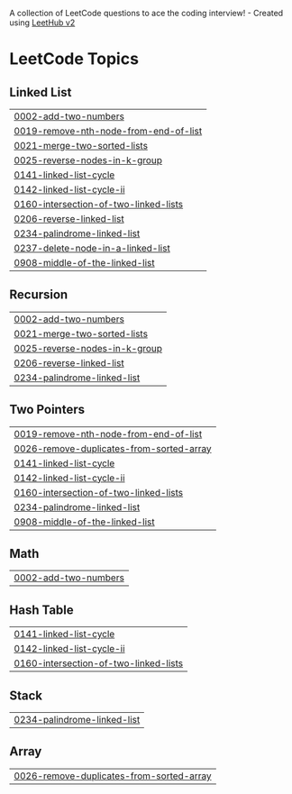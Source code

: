 A collection of LeetCode questions to ace the coding interview! - Created using [LeetHub v2](https://github.com/arunbhardwaj/LeetHub-2.0)
<!---LeetCode Topics Start-->
# LeetCode Topics
## Linked List
|  |
| ------- |
| [0002-add-two-numbers](https://github.com/sameer480/LinkedList/tree/master/0002-add-two-numbers) |
| [0019-remove-nth-node-from-end-of-list](https://github.com/sameer480/LinkedList/tree/master/0019-remove-nth-node-from-end-of-list) |
| [0021-merge-two-sorted-lists](https://github.com/sameer480/LinkedList/tree/master/0021-merge-two-sorted-lists) |
| [0025-reverse-nodes-in-k-group](https://github.com/sameer480/LinkedList/tree/master/0025-reverse-nodes-in-k-group) |
| [0141-linked-list-cycle](https://github.com/sameer480/LinkedList/tree/master/0141-linked-list-cycle) |
| [0142-linked-list-cycle-ii](https://github.com/sameer480/LinkedList/tree/master/0142-linked-list-cycle-ii) |
| [0160-intersection-of-two-linked-lists](https://github.com/sameer480/LinkedList/tree/master/0160-intersection-of-two-linked-lists) |
| [0206-reverse-linked-list](https://github.com/sameer480/LinkedList/tree/master/0206-reverse-linked-list) |
| [0234-palindrome-linked-list](https://github.com/sameer480/LinkedList/tree/master/0234-palindrome-linked-list) |
| [0237-delete-node-in-a-linked-list](https://github.com/sameer480/LinkedList/tree/master/0237-delete-node-in-a-linked-list) |
| [0908-middle-of-the-linked-list](https://github.com/sameer480/LinkedList/tree/master/0908-middle-of-the-linked-list) |
## Recursion
|  |
| ------- |
| [0002-add-two-numbers](https://github.com/sameer480/LinkedList/tree/master/0002-add-two-numbers) |
| [0021-merge-two-sorted-lists](https://github.com/sameer480/LinkedList/tree/master/0021-merge-two-sorted-lists) |
| [0025-reverse-nodes-in-k-group](https://github.com/sameer480/LinkedList/tree/master/0025-reverse-nodes-in-k-group) |
| [0206-reverse-linked-list](https://github.com/sameer480/LinkedList/tree/master/0206-reverse-linked-list) |
| [0234-palindrome-linked-list](https://github.com/sameer480/LinkedList/tree/master/0234-palindrome-linked-list) |
## Two Pointers
|  |
| ------- |
| [0019-remove-nth-node-from-end-of-list](https://github.com/sameer480/LinkedList/tree/master/0019-remove-nth-node-from-end-of-list) |
| [0026-remove-duplicates-from-sorted-array](https://github.com/sameer480/LinkedList/tree/master/0026-remove-duplicates-from-sorted-array) |
| [0141-linked-list-cycle](https://github.com/sameer480/LinkedList/tree/master/0141-linked-list-cycle) |
| [0142-linked-list-cycle-ii](https://github.com/sameer480/LinkedList/tree/master/0142-linked-list-cycle-ii) |
| [0160-intersection-of-two-linked-lists](https://github.com/sameer480/LinkedList/tree/master/0160-intersection-of-two-linked-lists) |
| [0234-palindrome-linked-list](https://github.com/sameer480/LinkedList/tree/master/0234-palindrome-linked-list) |
| [0908-middle-of-the-linked-list](https://github.com/sameer480/LinkedList/tree/master/0908-middle-of-the-linked-list) |
## Math
|  |
| ------- |
| [0002-add-two-numbers](https://github.com/sameer480/LinkedList/tree/master/0002-add-two-numbers) |
## Hash Table
|  |
| ------- |
| [0141-linked-list-cycle](https://github.com/sameer480/LinkedList/tree/master/0141-linked-list-cycle) |
| [0142-linked-list-cycle-ii](https://github.com/sameer480/LinkedList/tree/master/0142-linked-list-cycle-ii) |
| [0160-intersection-of-two-linked-lists](https://github.com/sameer480/LinkedList/tree/master/0160-intersection-of-two-linked-lists) |
## Stack
|  |
| ------- |
| [0234-palindrome-linked-list](https://github.com/sameer480/LinkedList/tree/master/0234-palindrome-linked-list) |
## Array
|  |
| ------- |
| [0026-remove-duplicates-from-sorted-array](https://github.com/sameer480/LinkedList/tree/master/0026-remove-duplicates-from-sorted-array) |
<!---LeetCode Topics End-->